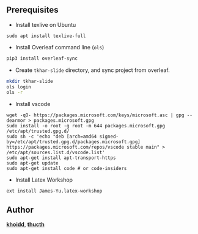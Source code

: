 ## Prerequisites

- Install texlive on Ubuntu

```
sudo apt install texlive-full
```

- Install Overleaf command line (`ols`)

```sh
pip3 install overleaf-sync
```

- Create `tkhar-slide` directory, and sync project from overleaf.

```sh
mkdir tkhar-slide
ols login
ols -r
```

- Install vscode

```
wget -qO- https://packages.microsoft.com/keys/microsoft.asc | gpg --dearmor > packages.microsoft.gpg
sudo install -o root -g root -m 644 packages.microsoft.gpg /etc/apt/trusted.gpg.d/
sudo sh -c 'echo "deb [arch=amd64 signed-by=/etc/apt/trusted.gpg.d/packages.microsoft.gpg] https://packages.microsoft.com/repos/vscode stable main" > /etc/apt/sources.list.d/vscode.list'
sudo apt-get install apt-transport-https
sudo apt-get update
sudo apt-get install code # or code-insiders
```

- Install Latex Workshop

```
ext install James-Yu.latex-workshop
```

## Author

[**khoidd**](), [**thucth**]()
